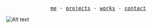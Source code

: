 <p align="center">
    <samp>
      <a target="_blank" href="https://www.atlasyigitaydin.com/me">me</a target="_blank"> -
      <a target="_blank" href="https://www.atlasyigitaydin.com/projects">projects</a> -
      <a target="_blank" href="https://www.atlasyigitaydin.com/works">works</a> -
      <a target="_blank" href="https://www.atlasyigitaydin.com/contact">contact</a>
    </samp>
  </p>

 ![Alt text](https://spotify-recently-played-readme.vercel.app/api?user=hk9c2heeeijh7u0lmo69tvneu&width=1000%&count=3)

